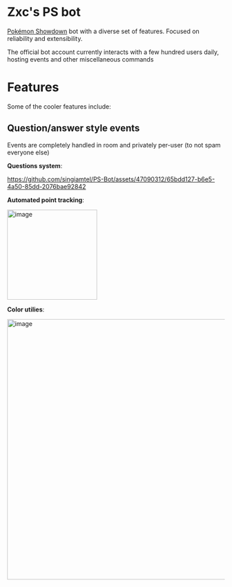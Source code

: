 # Zxc's PS bot

[Pokémon Showdown](pokemonshowdown.com/) bot with a diverse set of features. Focused on reliability and extensibility. 

The official bot account currently interacts with a few hundred users daily, hosting events and other miscellaneous commands

# Features

Some of the cooler features include:

## Question/answer style events 


Events are completely handled in room and privately per-user (to not spam everyone else)

**Questions system**:

https://github.com/singiamtel/PS-Bot/assets/47090312/65bdd127-b6e5-4a50-85dd-2076bae92842

**Automated point tracking**:

<img width="208" alt="image" src="https://github.com/singiamtel/PS-Bot/assets/47090312/19a3797b-5f8e-4bb1-8b90-a93937c73d0c">


**Color utilies**:

<img width="602" alt="image" src="https://github.com/singiamtel/PS-Bot/assets/47090312/079ae828-8590-44c4-8a67-940fa33a47e9">
